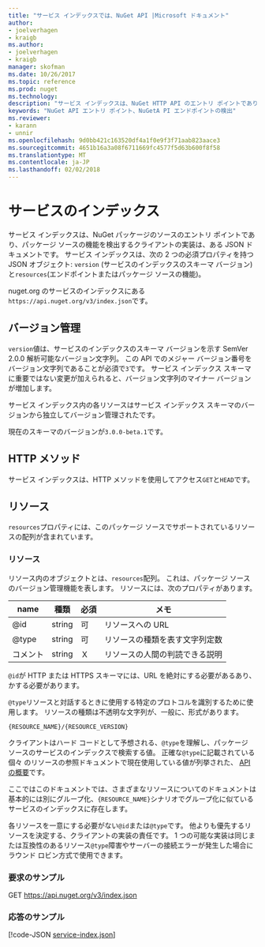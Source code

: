 ```yaml
---
title: "サービス インデックスでは、NuGet API |Microsoft ドキュメント"
author:
- joelverhagen
- kraigb
ms.author:
- joelverhagen
- kraigb
manager: skofman
ms.date: 10/26/2017
ms.topic: reference
ms.prod: nuget
ms.technology: 
description: "サービス インデックスは、NuGet HTTP API のエントリ ポイントであり、サーバーの機能を列挙します。"
keywords: "NuGet API エントリ ポイント、NuGetA PI エンドポイントの検出"
ms.reviewer:
- karann
- unnir
ms.openlocfilehash: 9d0bb421c163520df4a1f0e9f3f71aab823aace3
ms.sourcegitcommit: 4651b16a3a08f6711669fc4577f5d63b600f8f58
ms.translationtype: MT
ms.contentlocale: ja-JP
ms.lasthandoff: 02/02/2018
---
```

# <a name="service-index"></a>サービスのインデックス

サービス インデックスは、NuGet パッケージのソースのエントリ ポイントであり、パッケージ ソースの機能を検出するクライアントの実装は、ある JSON ドキュメントです。 サービス インデックスは、次の 2 つの必須プロパティを持つ JSON オブジェクト: `version` (サービスのインデックスのスキーマ バージョン) と`resources`(エンドポイントまたはパッケージ ソースの機能)。

nuget.org のサービスのインデックスにある`https://api.nuget.org/v3/index.json`です。

## <a name="versioning"></a>バージョン管理

`version`値は、サービスのインデックスのスキーマ バージョンを示す SemVer 2.0.0 解析可能なバージョン文字列。
この API でのメジャー バージョン番号をバージョン文字列であることが必須で`3`です。 サービス インデックス スキーマに重要ではない変更が加えられると、バージョン文字列のマイナー バージョンが増加します。

サービス インデックス内の各リソースはサービス インデックス スキーマのバージョンから独立してバージョン管理されたです。

現在のスキーマのバージョンが`3.0.0-beta.1`です。

## <a name="http-methods"></a>HTTP メソッド

サービス インデックスは、HTTP メソッドを使用してアクセス`GET`と`HEAD`です。

## <a name="resources"></a>リソース

`resources`プロパティには、このパッケージ ソースでサポートされているリソースの配列が含まれています。

### <a name="resource"></a>リソース

リソース内のオブジェクトとは、`resources`配列。 これは、パッケージ ソースのバージョン管理機能を表します。 リソースには、次のプロパティがあります。

name          | 種類   | 必須 | メモ
------------- | ------ | -------- | -----
@id           | string | 可      | リソースへの URL
@type         | string | 可      | リソースの種類を表す文字列定数
コメント       | string | Ｘ       | リソースの人間の判読できる説明

`@id`が HTTP または HTTPS スキーマには、URL を絶対にする必要があるあり、かする必要があります。

`@type`リソースと対話するときに使用する特定のプロトコルを識別するために使用します。 リソースの種類は不透明な文字列が、一般に、形式があります。

    {RESOURCE_NAME}/{RESOURCE_VERSION}

クライアントはハード コードとして予想される、`@type`を理解し、パッケージ ソースのサービスのインデックスで検索する値。 正確な`@type`に記載されている個々 のリソースの参照ドキュメントで現在使用している値が列挙された、 [API の概要](overview.md#resources-and-schema)です。

ここではこのドキュメントでは、さまざまなリソースについてのドキュメントは基本的には別にグループ化、`{RESOURCE_NAME}`シナリオでグループ化に似ているサービスのインデックスに存在します。 

各リソースを一意にする必要がない`@id`または`@type`です。 他よりも優先するリソースを決定する、クライアントの実装の責任です。 1 つの可能な実装は同じまたは互換性のあるリソース`@type`障害やサーバーの接続エラーが発生した場合にラウンド ロビン方式で使用できます。

### <a name="sample-request"></a>要求のサンプル

GET https://api.nuget.org/v3/index.json

### <a name="sample-response"></a>応答のサンプル

[!code-JSON [service-index.json](./_data/service-index.json)]
